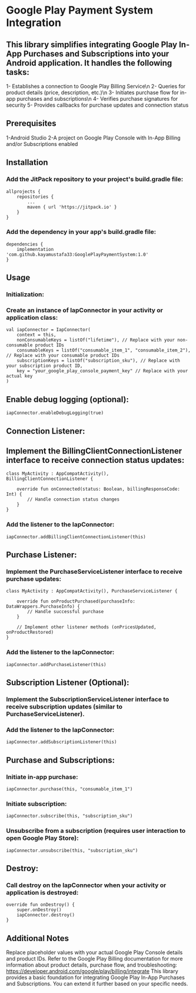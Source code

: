 # Google Play Payment System Integration

## This library simplifies integrating Google Play In-App Purchases and Subscriptions into your Android application. It handles the following tasks:

1- Establishes a connection to Google Play Billing Service\n
2- Queries for product details (price, description, etc.)\n
3- Initiates purchase flow for in-app purchases and subscriptions\n
4- Verifies purchase signatures for security
5- Provides callbacks for purchase updates and connection status

## Prerequisites

1-Android Studio
2-A project on Google Play Console with In-App Billing and/or Subscriptions enabled

## Installation

### Add the JitPack repository to your project's build.gradle file:

    allprojects {
        repositories {
            ...
            maven { url 'https://jitpack.io' }
        }
    }

### Add the dependency in your app's build.gradle file:

    dependencies {
        implementation 'com.github.kayamustafa33:GooglePlayPaymentSystem:1.0'
    }

## Usage

### Initialization:

### Create an instance of IapConnector in your activity or application class:

    val iapConnector = IapConnector(
        context = this,
        nonConsumableKeys = listOf("lifetime"), // Replace with your non-consumable product IDs
        consumableKeys = listOf("consumable_item_1", "consumable_item_2"), // Replace with your consumable product IDs
        subscriptionKeys = listOf("subscription_sku"), // Replace with your subscription product ID,
        key = "your_google_play_console_payment_key" // Replace with your actual key
    )

## Enable debug logging (optional):

    iapConnector.enableDebugLogging(true)

## Connection Listener:

## Implement the BillingClientConnectionListener interface to receive connection status updates:

    class MyActivity : AppCompatActivity(), BillingClientConnectionListener {
    
        override fun onConnected(status: Boolean, billingResponseCode: Int) {
            // Handle connection status changes
        }
    }

### Add the listener to the IapConnector:

    iapConnector.addBillingClientConnectionListener(this)

## Purchase Listener:

### Implement the PurchaseServiceListener interface to receive purchase updates:

    class MyActivity : AppCompatActivity(), PurchaseServiceListener {
    
        override fun onProductPurchased(purchaseInfo: DataWrappers.PurchaseInfo) {
            // Handle successful purchase
        }
    
        // Implement other listener methods (onPricesUpdated, onProductRestored)
    }

### Add the listener to the IapConnector:
    iapConnector.addPurchaseListener(this)

## Subscription Listener (Optional):

### Implement the SubscriptionServiceListener interface to receive subscription updates (similar to PurchaseServiceListener).

### Add the listener to the IapConnector:

    iapConnector.addSubscriptionListener(this)

## Purchase and Subscriptions:

### Initiate in-app purchase:
    iapConnector.purchase(this, "consumable_item_1")

### Initiate subscription:
    iapConnector.subscribe(this, "subscription_sku")

### Unsubscribe from a subscription (requires user interaction to open Google Play Store):
    iapConnector.unsubscribe(this, "subscription_sku")

## Destroy:

### Call destroy on the IapConnector when your activity or application is destroyed:
    override fun onDestroy() {
        super.onDestroy()
        iapConnector.destroy()
    }

## Additional Notes

Replace placeholder values with your actual Google Play Console details and product IDs.
Refer to the Google Play Billing documentation for more information about product details, purchase flow, and troubleshooting: https://developer.android.com/google/play/billing/integrate
This library provides a basic foundation for integrating Google Play In-App Purchases and Subscriptions. You can extend it further based on your specific needs.



